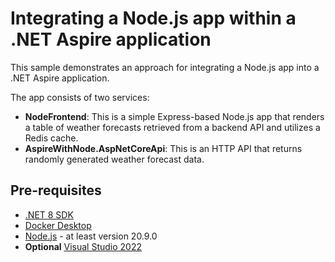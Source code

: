 # Integrating a Node.js app within a .NET Aspire application

This sample demonstrates an approach for integrating a Node.js app into a .NET Aspire application.

The app consists of two services:

- **NodeFrontend**: This is a simple Express-based Node.js app that renders a table of weather forecasts retrieved from a backend API and utilizes a Redis cache.
- **AspireWithNode.AspNetCoreApi**: This is an HTTP API that returns randomly generated weather forecast data.

## Pre-requisites

- [.NET 8 SDK](https://dotnet.microsoft.com/download/dotnet/8.0)
- [Docker Desktop](https://www.docker.com/products/docker-desktop/)
- [Node.js](https://nodejs.org) - at least version 20.9.0
- **Optional** [Visual Studio 2022](https://visualstudio.microsoft.com/vs/preview/)
